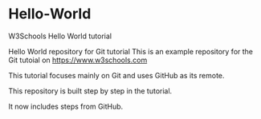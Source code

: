 # Hello-World
W3Schools Hello World tutorial

Hello World repository for Git tutorial
This is an example repository for the Git tutoial on https://www.w3schools.com

This tutorial focuses mainly on Git and uses GitHub as its remote.

This repository is built step by step in the tutorial.

It now includes steps from GitHub.
